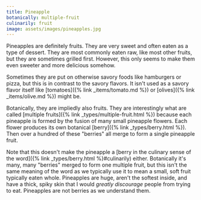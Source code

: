 ```yaml
---
title: Pineapple
botanically: multiple-fruit
culinarily: fruit
image: assets/images/pineapples.jpg
---
```

Pineapples are definitely fruits. They are very sweet and often eaten as a type of dessert. They are most commonly eaten raw, like most other fruits, but they are sometimes grilled first. However, this only seems to make them even sweeter and more delicious somehow.

Sometimes they are put on otherwise savory foods like hamburgers or pizza, but this is in contrast to the savory flavors. It isn't used as a savory flavor itself like [tomatoes]({% link _items/tomato.md %}) or [olives]({% link _items/olive.md %}) might be.

Botanically, they are impliedly also fruits. They are interestingly what are called [multiple fruits]({% link _types/multiple-fruit.html %}) because each pineapple is formed by the fusion of many small pineapple flowers. Each flower produces its own botanical [berry]({% link _types/berry.html %}). Then over a hundred of these "berries" all merge to form a single pineapple fruit.

Note that this doesn't make the pineapple a [berry in the culinary sense of the word]({% link _types/berry.html %}#culinarily) either. Botanically it's many, many "berries" merged to form one multiple fruit, but this isn't the same meaning of the word as we typically use it to mean a small, soft fruit typically eaten whole. Pineapples are huge, aren't the softest inside, and have a thick, spiky skin that I would *greatly discourage* people from trying to eat. Pineapples are not berries as we understand them.